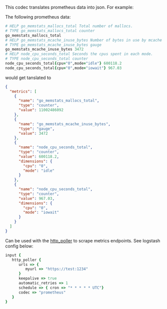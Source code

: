 This codec translates prometheus data into json. For example:

The following prometheus data:
```ruby
# HELP go_memstats_mallocs_total Total number of mallocs.
# TYPE go_memstats_mallocs_total counter
go_memstats_mallocs_total 
# HELP go_memstats_mcache_inuse_bytes Number of bytes in use by mcache structures.
# TYPE go_memstats_mcache_inuse_bytes gauge
go_memstats_mcache_inuse_bytes 3472
# HELP node_cpu_seconds_total Seconds the cpus spent in each mode.
# TYPE node_cpu_seconds_total counter
node_cpu_seconds_total{cpu="0",mode="idle"} 600118.2
node_cpu_seconds_total{cpu="0",mode="iowait"} 967.03
```
would get tanslated to

```json
{
  "metrics": [
    {
      "name": "go_memstats_mallocs_total",
      "type": "counter",
      "value": 11002486092
    },
    {
      "name": "go_memstats_mcache_inuse_bytes",
      "type": "gauge",
      "value": 3472
    },
    {
      "name": "node_cpu_seconds_total",
      "type": "counter",
      "value": 600118.2,
      "dimensions": {
        "cpu": "0",
        "mode": "idle"
      }
    },
    {
      "name": "node_cpu_seconds_total",
      "type": "counter",
      "value": 967.03,
      "dimensions": {
        "cpu": "0",
        "mode": "iowait"
      }
    }
  ]
}
```

Can be used with the [http_poller](https://www.elastic.co/guide/en/logstash/current/plugins-inputs-http_poller.html) to scrape metrics endpoints. See logstash config below:
```ruby
input {
   http_poller {
      urls => {
         myurl => "https://test:1234"
      }
      keepalive => true
      automatic_retries => 1
      schedule => { cron => "* * * * * UTC"}
      codec => "prometheus"
   }
}
```